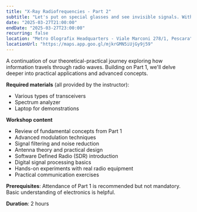 ```yaml
---
title: "X-Ray Radiofrequencies - Part 2"
subtitle: "Let's put on special glasses and see invisible signals. With Sebastiano Militti and Normando Marcolongo"
date: "2025-03-27T21:00:00"
endDate: "2025-03-27T23:00:00"
recurring: false
location: "Metro Olografix Headquarters - Viale Marconi 278/1, Pescara"
locationUrl: "https://maps.app.goo.gl/mjkrGMN5iUjGy9j59"
---
```


A continuation of our theoretical-practical journey exploring how information travels through radio waves. Building on Part 1, we'll delve deeper into practical applications and advanced concepts.

**Required materials** (all provided by the instructor):

- Various types of transceivers
- Spectrum analyzer
- Laptop for demonstrations

**Workshop content**

- Review of fundamental concepts from Part 1
- Advanced modulation techniques
- Signal filtering and noise reduction
- Antenna theory and practical design
- Software Defined Radio (SDR) introduction
- Digital signal processing basics
- Hands-on experiments with real radio equipment
- Practical communication exercises

**Prerequisites**: Attendance of Part 1 is recommended but not mandatory. Basic understanding of electronics is helpful.

**Duration**: 2 hours